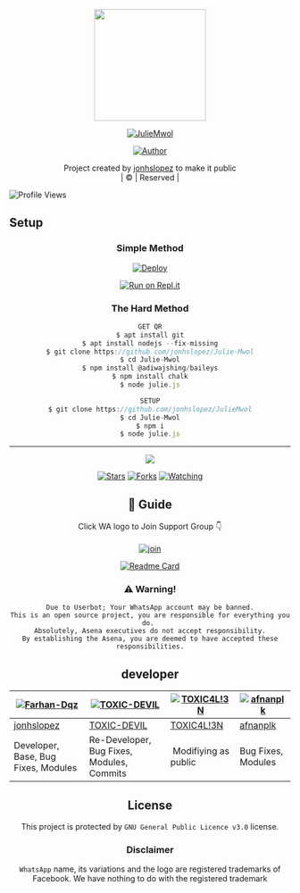 
<div align="center">
  <img border-radius: 15px src="https://avatars.githubusercontent.com/u/83164448?v=4" width="200" height="200"/>
  <p align="center">
<a href="#"><img title="JulieMwol" src="https://img.shields.io/badge/JulieMwol-green?colorA=%23ff0000&colorB=%23017e40&style=for-the-badge"></a>
</p>
  <p align="center">
<a href="https://github.com/jonhslopez"><img title="Author" src="https://img.shields.io/badge/Author-jonhslopez/JulieMwol?color=blue&style=for-the-badge&logo=whatsapp"></a>
</p>
</div>
<p align="center">
Project created by <a href="https://github.com/jonhslopez">jonhslopez</a> to make it public
    <br>
       | © |
        Reserved |
    <br> 
</p>

![Profile Views](https://hits.seeyoufarm.com/api/count/incr/badge.svg?url=https://github.com/jonhslopez/JulieMwol&title=Profile%20Views)

## Setup
<div align="center">

  ### Simple Method
  
[![Deploy](https://www.herokucdn.com/deploy/button.svg)](https://heroku.com/deploy?template=https://github.com/jonhslopez45/Julie-Mwolol) 
 
[![Run on Repl.it](https://repl.it/badge/github/quiec/whatsAlfa)](https://replit.com/@jonhslopez/JulieMwol)
  
### The Hard Method
```js
GET QR
$ apt install git
$ apt install nodejs --fix-missing
$ git clone https://github.com/jonhslopez/Julie-Mwol
$ cd Julie-Mwol
$ npm install @adiwajshing/baileys
$ npm install chalk
$ node julie.js
```
      
```js
SETUP
$ git clone https://github.com/jonhslopez/JulieMwol
$ cd Julie-Mwol
$ npm i
$ node julie.js
```

----

  <p align="center">
  <a href="httsp://github.com/jonhslopez/JulieMwol">
    
<a href="https://github.com/jonhslopez/followers">
<img src="https://img.shields.io/github/repo-size/jonhslopez/Julie-Mwol?color=green&label=Repo%20total%20size&style=plastic">
<p align="center">
<a href="https://github.com/jonhslopez/followers"
<img title="Followers" src="https://img.shields.io/github/followers/jonhslopez?color=blue&style=flat-square"></a>
<a href="https://github.com/jonhslopez/JulieMwol/stargazers/"><img title="Stars" src="https://img.shields.io/github/stars/jonhslopez/JulieMwol?color=blue&style=flat-square"></a>
<a href="https://github.com/jonhslopez/JulieMwol/network/members"><img title="Forks" src="https://img.shields.io/github/forks/jonhslopez/JulieMwol?color=blue&style=flat-square"></a>
<a href="https://github.com/jonhslopez/JulieMwol/watchers"><img title="Watching" src="https://img.shields.io/github/watchers/jonhslopez/JulieMwol?label=Watchers&color=blue&style=flat-square"></a>
</p>

## 📢 Guide
Click WA logo to Join Support Group 👇
    <br>
<br>
  [![join](https://github.com/Alien-alfa/PublicBot/blob/main/wlogo.svg.png)](https://chat.whatsapp.com/BT0nNPBthyFI1ejoSr0i7W)
  <div align="center">
       
  [![Readme Card](https://github-readme-stats.vercel.app/api/pin/?username=jonhslopez&repo=Julie-Mwol&theme=nightowl)](https://github.com/jonhslopez/Julie-Mwol)
  </div>
    
### ⚠️ Warning! 
```
Due to Userbot; Your WhatsApp account may be banned.
This is an open source project, you are responsible for everything you do. 
Absolutely, Asena executives do not accept responsibility.
By establishing the Asena, you are deemed to have accepted these responsibilities.
```

## developer
  <div align="center">
    
  [![Farhan-Dqz](https://github.com/jonhslopez.png?size=100)](https://github.com/jonhslopez) | [![TOXIC-DEVIL](https://github.com/TOXIC-DEVIL.png?size=100)](https://github.com/TOXIC-DEVIL) |  [![TOXIC4L!3N](https://github.com/Alien-alfa.png?size=100)](https://github.com/AI-VIKI) | [![afnanplk](https://github.com/afnanplk.png?size=100)](https://github.com/afnanplk) 
----|----|----|----
[jonhslopez](https://github.com/jonhslopez) | [TOXIC-DEVIL](https://github.com/TOXIC-DEVIL) | [TOXIC4L!3N](https://github.com/AI-VIKI) | [afnanplk](https://github.com/afnanplk) 
Developer, Base, Bug Fixes, Modules| Re-Developer, Bug Fixes, Modules, Commits |  Modifiying  as   public | Bug Fixes, Modules 
  </div>
    


## License
This project is protected by `GNU General Public Licence v3.0` license.

### Disclaimer
`WhatsApp` name, its variations and the logo are registered trademarks of Facebook. We have nothing to do with the registered trademark
